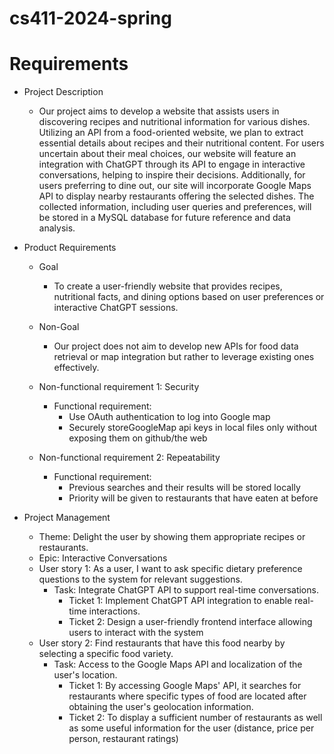 # cs411-2024-spring
#  Requirements

-  Project Description
    -  Our project aims to develop a website that assists users in discovering recipes and
nutritional information for various dishes. Utilizing an API from a food-oriented website,
we plan to extract essential details about recipes and their nutritional content. For users
uncertain about their meal choices, our website will feature an integration with ChatGPT
through its API to engage in interactive conversations, helping to inspire their decisions.
Additionally, for users preferring to dine out, our site will incorporate Google Maps API to
display nearby restaurants offering the selected dishes. The collected information,
including user queries and preferences, will be stored in a MySQL database for future
reference and data analysis.

-  Product Requirements

    -  Goal
        -  To create a user-friendly website that provides recipes, nutritional facts, and dining
        options based on user preferences or interactive ChatGPT sessions.

    -  Non-Goal
        -  Our project does not aim to develop new APIs for food data retrieval or map integration
          but rather to leverage existing ones effectively.
    -  Non-functional requirement 1:  Security
        -  Functional requirement:
            -  Use OAuth authentication to log into Google map
            -  Securely storeGoogleMap api keys in local files only without exposing them on github/the web
    -  Non-functional requirement 2: Repeatability
        -  Functional requirement:
            -  Previous searches and their results will be stored locally
            -  Priority will be given to restaurants that have eaten at before
-  Project Management
    -  Theme:  Delight the user by showing them appropriate recipes or restaurants.
    -  Epic:   Interactive Conversations
    -  User story 1:  As a user, I want to ask specific dietary preference questions to the system for relevant
suggestions.
        -  Task:  Integrate ChatGPT API to support real-time conversations.
            -  Ticket 1:  Implement ChatGPT API integration to enable real-time interactions.
            -  Ticket 2:  Design a user-friendly frontend interface allowing users to interact with the system
    -  User story 2:  Find restaurants that have this food nearby by selecting a specific food variety.
        -  Task:  Access to the Google Maps API and localization of the user's location.
            -  Ticket 1:  By accessing Google Maps' API, it searches for restaurants where specific types of food are located
after obtaining the user's geolocation information.
            -  Ticket 2:  To display a sufficient number of restaurants as well as some useful information for the user
(distance, price per person, restaurant ratings)
